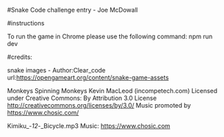 
#Snake
Code challenge entry - Joe McDowall


#instructions

To run the game in Chrome please use the following command:
npm run dev


#credits:

snake images - Author:Clear_code  url:https://opengameart.org/content/snake-game-assets


Monkeys Spinning Monkeys Kevin MacLeod (incompetech.com)
Licensed under Creative Commons: By Attribution 3.0 License
http://creativecommons.org/licenses/by/3.0/
Music promoted by https://www.chosic.com/ 

Kimiku_-_12_-_Bicycle.mp3
Music: https://www.chosic.com 